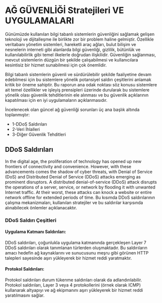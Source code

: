 # AĞ GÜVENLİĞİ Stratejileri VE UYGULAMALARI

Günümüzde kullanılan bilgi tabanlı sistemlerin güvenliğini sağlamak gelişen teknoloji ve dijitalleşme ile birlikte zor bir problem haline gelmiştir. Özellikle veritabanı yönetim sistemleri, hareketli araç ağları, bulut bilişim ve nesnelerin interneti gibi alanlarda bilgi güvenliği, gizlilik, bütünlük ve kullanılabilirlik gibi temel ilkelerle doğrudan ilişkilidir. Güvenliğin sağlanması, mevcut sistemlerin düzgün bir şekilde çalışabilmesi ve kullanıcılara kesintisiz bir hizmet sunabilmesi için çok önemlidir.

Bilgi tabanlı sistemlerin güvenli ve sürdürülebilir şekilde faaliyetine devam edebilmesi için bu sistemlere yönelik potansiyel saldırı çeşitlerini anlamak kritik bir öneme sahiptir. Bu raporun ana odak noktası söz konusu sistemlere ait temel özellikler ve işleyiş prensipleri üzerinde durularak bu sistemlere yönelik olası güvenlik tehditlerinin ele alınması ve bu güvenlik açıklarının kapatılması için en iyi uygulamaların açıklanmasıdır.

İncelenecek olan güncel ağ güvenliği sorunları üç ana başlık altında toplanmıştır:

* 1-DDoS Saldırıları
* 2-Veri İhlalleri
* 3-Diğer Güvenlik Tehditleri


## DDoS Saldırıları

In the digital age, the proliferation of technology has opened up new frontiers of connectivity and convenience. However, with these advancements comes the shadow of cyber threats, with Denial of Service (DoS) and Distributed Denial of Service (DDoS) attacks emerging as prominent disruptors. A distributed denial-of-service (DDoS) attack disrupts the operations of a server, service, or network by flooding it with unwanted Internet traffic. At their worst, these attacks can knock a website or entire network offline for extended periods of time.
Bu kısımda DDoS saldırılarının çalışma mekanizmaları, kullanılan stratejiler ve bu saldırılar karşısında alınabilecek önlemler açıklanacaktır.


### DDoS Saldırı Çeşitleri


#### Uygulama Katmanı Saldırıları:

DDoS saldırıları, çoğunlukla uygulama katmanında gerçekleşen Layer 7 DDoS saldırıları olarak tanımlanan türlerden oluşmaktadır. Bu saldırıların amacı hedefin ağ kaynaklarını ve sunucusunu meşru gibi görünen HTTP talepleri sayesinde aşırı yükleyerek bir hizmet reddi yaratmaktır.

#### Protokol Saldırıları:

Protokol saldırıları durum tükenme saldırıları olarak da adlandırılabilir. Protokol saldırıları, Layer 3 veya 4 protokollerini (örnek olarak ICMP) kullanarak altyapıyı ve ağ ekipmanını aşırı yükleyerek bir hizmet reddi yaratılmasını sağlar.